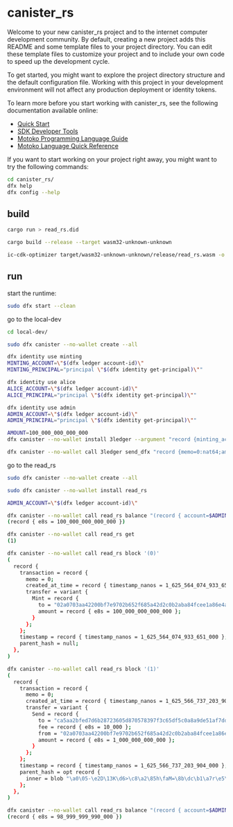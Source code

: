 # canister_rs

Welcome to your new canister_rs project and to the internet computer development community. By default, creating a new project adds this README and some template files to your project directory. You can edit these template files to customize your project and to include your own code to speed up the development cycle.

To get started, you might want to explore the project directory structure and the default configuration file. Working with this project in your development environment will not affect any production deployment or identity tokens.

To learn more before you start working with canister_rs, see the following documentation available online:

- [Quick Start](https://sdk.dfinity.org/docs/quickstart/quickstart-intro.html)
- [SDK Developer Tools](https://sdk.dfinity.org/docs/developers-guide/sdk-guide.html)
- [Motoko Programming Language Guide](https://sdk.dfinity.org/docs/language-guide/motoko.html)
- [Motoko Language Quick Reference](https://sdk.dfinity.org/docs/language-guide/language-manual.html)

If you want to start working on your project right away, you might want to try the following commands:

```bash
cd canister_rs/
dfx help
dfx config --help
```


## build
```sh
cargo run > read_rs.did

cargo build --release --target wasm32-unknown-unknown

ic-cdk-optimizer target/wasm32-unknown-unknown/release/read_rs.wasm -o ./read_rs_opt.wasm

```

## run

start the runtime:
```sh
sudo dfx start --clean

```

go to the local-dev
```sh
cd local-dev/

sudo dfx canister --no-wallet create --all

dfx identity use minting
MINTING_ACCOUNT=\"$(dfx ledger account-id)\"
MINTING_PRINCIPAL="principal \"$(dfx identity get-principal)\""

dfx identity use alice
ALICE_ACCOUNT=\"$(dfx ledger account-id)\"
ALICE_PRINCIPAL="principal \"$(dfx identity get-principal)\""

dfx identity use admin
ADMIN_ACCOUNT=\"$(dfx ledger account-id)\"
ADMIN_PRINCIPAL="principal \"$(dfx identity get-principal)\""

AMOUNT=100_000_000_000_000
dfx canister --no-wallet install 3ledger --argument "record {minting_account=$MINTING_ACCOUNT; initial_values=vec {record{$ADMIN_ACCOUNT;record{e8s=$AMOUNT:nat64;}}}; max_message_size_bytes=null;transaction_window=opt record {secs=300:nat64;nanos=0:nat32};archive_options=null;send_whitelist=vec{};}"

dfx canister --no-wallet call 3ledger send_dfx "record {memo=0:nat64;amount=record{e8s=1000000000000:nat64};fee=record{e8s=10000:nat64};from_subaccount=null;to=$ALICE_ACCOUNT;created_at_time=null}"
```

go to the read_rs
```sh
sudo dfx canister --no-wallet create --all

sudo dfx canister --no-wallet install read_rs 

ADMIN_ACCOUNT=\"$(dfx ledger account-id)\"

dfx canister --no-wallet call read_rs balance "(record { account=$ADMIN_ACCOUNT})"
(record { e8s = 100_000_000_000_000 })

dfx canister --no-wallet call read_rs get
(1)

dfx canister --no-wallet call read_rs block '(0)'
(
  record {
    transaction = record {
      memo = 0;
      created_at_time = record { timestamp_nanos = 1_625_564_074_933_651_000 };
      transfer = variant {
        Mint = record {
          to = "02a0703aa42200bf7e9702b652f685a42d2c0b2aba84fcee1a86e4a56ca4ef10";
          amount = record { e8s = 100_000_000_000_000 };
        }
      };
    };
    timestamp = record { timestamp_nanos = 1_625_564_074_933_651_000 };
    parent_hash = null;
  },
)

dfx canister --no-wallet call read_rs block '(1)'
(
  record {
    transaction = record {
      memo = 0;
      created_at_time = record { timestamp_nanos = 1_625_566_737_203_904_000 };
      transfer = variant {
        Send = record {
          to = "ca5aa2bfed7d6b28723605d870578397f3c65df5c0a8a9de51af7dd5e6c22638";
          fee = record { e8s = 10_000 };
          from = "02a0703aa42200bf7e9702b652f685a42d2c0b2aba84fcee1a86e4a56ca4ef10";
          amount = record { e8s = 1_000_000_000_000 };
        }
      };
    };
    timestamp = record { timestamp_nanos = 1_625_566_737_203_904_000 };
    parent_hash = opt record {
      inner = blob "\a0\05-\e2D\13K\d6>\c8\a2\85h\faM=\8b\dc\b1\a7r\e5\d5\d7U\9f\c0\c2\1f\df\f9^";
    };
  },
)

dfx canister --no-wallet call read_rs balance "(record { account=$ADMIN_ACCOUNT})"
(record { e8s = 98_999_999_990_000 })

```